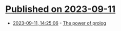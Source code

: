 # [Published on 2023-09-11](index.md)

* [2023-09-11, 14:25:06](https://lobste.rs/s/2jd0t1/power_prolog) - [The power of prolog](https://www.metalevel.at/prolog/facets)

